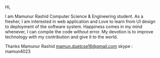 Hi,

I am  Mamunur Rashid Computer Science & Engineering student. As a fresher, I am interested
in  web  application and Love to learn from UI design to deployment of the software system.
Happiness comes in my  mind whenever, I can compile the code without error. My devotion is 
to improve technology with my contribution and give it to the world.




Thanks
Mamunur Rashid
mamun.duetcse16@gmail.com
skype : mamun4023
